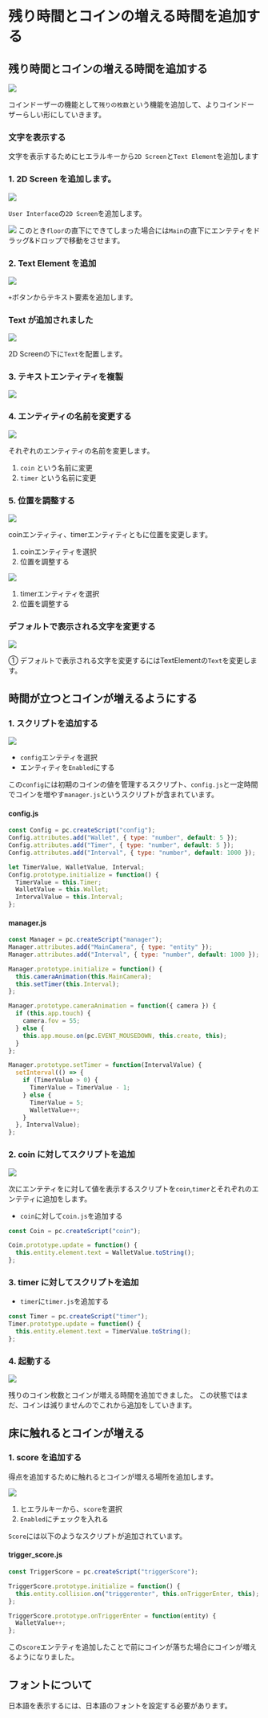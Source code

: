 # 残り時間とコインの増える時間を追加する

## 残り時間とコインの増える時間を追加する

![](../.gitbook/assets/tokuten.png)

コインドーザーの機能として`残りの枚数`という機能を追加して、よりコインドーザーらしい形にしていきます。

### 文字を表示する

文字を表示するためにヒエラルキーから`2D Screen`と`Text Element`を追加します

### 1. 2D Screen を追加します。

![](../.gitbook/assets/2dscreen1%20%281%29.png)

`User Interface`の`2D Screen`を追加します。

![](../.gitbook/assets/main%20%281%29.png) このとき`floor`の直下にできてしまった場合には`Main`の直下にエンテティをドラッグ&ドロップで移動をさせます。

### 2. Text Element を追加

![](../.gitbook/assets/entity.png)

`+`ボタンからテキスト要素を追加します。

### Text が追加されました

![](../.gitbook/assets/text.png)

2D Screenの下に`Text`を配置します。

### 3. テキストエンティティを複製

![](../.gitbook/assets/t3.png)

### 4. エンティティの名前を変更する

![](../.gitbook/assets/t45%20%281%29.png)

それぞれのエンティティの名前を変更します。

1. `coin` という名前に変更
2. `timer` という名前に変更

### 5. 位置を調整する

![](../.gitbook/assets/a45%20%281%29.png)

coinエンティティ、timerエンティティともに位置を変更します。

1. coinエンティティを選択
2. 位置を調整する

![](../.gitbook/assets/a67.png)

1. timerエンティティを選択
2. 位置を調整する

### デフォルトで表示される文字を変更する

![](../.gitbook/assets/a1%20%281%29.png)

① デフォルトで表示される文字を変更するにはTextElementの`Text`を変更します。

## 時間が立つとコインが増えるようにする

### 1. スクリプトを追加する

![](../.gitbook/assets/enabled%20%281%29.png)

* `config`エンテティを選択
* エンティティを`Enabled`にする

この`config`には初期のコインの値を管理するスクリプト、`config.js`と一定時間でコインを増やす`manager.js`というスクリプトが含まれています。

#### config.js

```javascript
const Config = pc.createScript("config");
Config.attributes.add("Wallet", { type: "number", default: 5 });
Config.attributes.add("Timer", { type: "number", default: 5 });
Config.attributes.add("Interval", { type: "number", default: 1000 });

let TimerValue, WalletValue, Interval;
Config.prototype.initialize = function() {
  TimerValue = this.Timer;
  WalletValue = this.Wallet;
  IntervalValue = this.Interval;
};
```

#### manager.js

```javascript
const Manager = pc.createScript("manager");
Manager.attributes.add("MainCamera", { type: "entity" });
Manager.attributes.add("Interval", { type: "number", default: 1000 });

Manager.prototype.initialize = function() {
  this.cameraAnimation(this.MainCamera);
  this.setTimer(this.Interval);
};

Manager.prototype.cameraAnimation = function({ camera }) {
  if (this.app.touch) {
    camera.fov = 55;
  } else {
    this.app.mouse.on(pc.EVENT_MOUSEDOWN, this.create, this);
  }
};

Manager.prototype.setTimer = function(IntervalValue) {
  setInterval(() => {
    if (TimerValue > 0) {
      TimerValue = TimerValue - 1;
    } else {
      TimerValue = 5;
      WalletValue++;
    }
  }, IntervalValue);
};
```

### 2. coin に対してスクリプトを追加

![](../.gitbook/assets/12.png)

次にエンテティをに対して値を表示するスクリプトを`coin`,`timer`とそれぞれのエンテティに追加をします。

* `coin`に対して`coin.js`を追加する

```javascript
const Coin = pc.createScript("coin");

Coin.prototype.update = function() {
  this.entity.element.text = WalletValue.toString();
};
```

### 3. timer に対してスクリプトを追加

* `timer`に`timer.js`を追加する

```javascript
const Timer = pc.createScript("timer");
Timer.prototype.update = function() {
  this.entity.element.text = TimerValue.toString();
};
```

### 4. 起動する

![](../.gitbook/assets/l1%20%281%29.png)

残りのコイン枚数とコインが増える時間を追加できました。 この状態ではまだ、コインは減りませんのでこれから追加をしていきます。

## 床に触れるとコインが増える

### 1. score を追加する

得点を追加するために触れるとコインが増える場所を追加します。

![](../.gitbook/assets/ts.png)

1. ヒエラルキーから、`score`を選択
2. `Enabled`にチェックを入れる

`Score`には以下のようなスクリプトが追加されています。

#### trigger\_score.js

```javascript
const TriggerScore = pc.createScript("triggerScore");

TriggerScore.prototype.initialize = function() {
  this.entity.collision.on("triggerenter", this.onTriggerEnter, this);
};

TriggerScore.prototype.onTriggerEnter = function(entity) {
  WalletValue++;
};
```

この`score`エンテティを追加したことで前にコインが落ちた場合にコインが増えるようになりました。

## フォントについて

日本語を表示するには、日本語のフォントを設定する必要があります。

